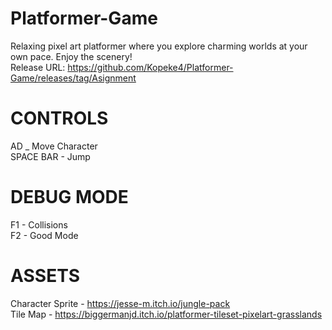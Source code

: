 # Platformer-Game
Relaxing pixel art platformer where you explore charming worlds at your own pace. Enjoy the scenery!  
Release URL: https://github.com/Kopeke4/Platformer-Game/releases/tag/Asignment

# CONTROLS
AD _ Move Character  
SPACE BAR - Jump

# DEBUG MODE
F1 - Collisions  
F2 - Good Mode

# ASSETS
Character Sprite - https://jesse-m.itch.io/jungle-pack  
Tile Map - https://biggermanjd.itch.io/platformer-tileset-pixelart-grasslands

